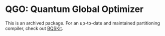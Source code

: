 # QGO: Quantum Global Optimizer

This is an archived package. For an up-to-date and maintained partitioning compiler, check out [BQSKit](https://github.com/BQSKit/bqskit).
